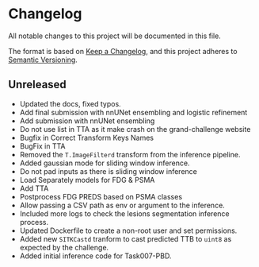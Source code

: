# Changelog

All notable changes to this project will be documented in this file.

The format is based on [Keep a Changelog](https://keepachangelog.com/en/1.1.0/),
and this project adheres to [Semantic Versioning](https://semver.org/spec/v2.0.0.html).

## Unreleased

- Updated the docs, fixed typos.
- Add final submission with nnUNet ensembling and logistic refinement
- Add submission with nnUNet ensembling
- Do not use list in TTA as it make crash on the grand-challenge website
- Bugfix in Correct Transform Keys Names
- BugFix in TTA
- Removed the `T.ImageFilterd` transform from the inference pipeline.
- Added gaussian mode for sliding window inference.
- Do not pad inputs as there is sliding window inference
- Load Separately models for FDG & PSMA
- Add TTA
- Postprocess FDG PREDS based on PSMA classes
- Allow passing a CSV path as env or argument to the inference.
- Included more logs to check the lesions segmentation inference process.
- Updated Dockerfile to create a non-root user and set permissions.
- Added new `SITKCastd` tranform to cast predicted TTB to `uint8` as expected by the challenge.
- Added initial inference code for Task007-PBD.
